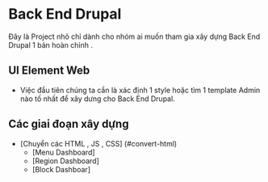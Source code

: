 # Back End Drupal 
Đây là Project nhỏ chỉ dành cho nhóm ai muốn tham gia xây dựng Back End Drupal 1 bản hoàn chỉnh .
## UI Element Web
- Việc đầu tiên chúng ta cần là xác định 1 style hoặc tìm 1 template Admin nào tố nhất để xây dưng cho Back End Drupal.
## Các giai đoạn xây dựng
- [Chuyển các HTML , JS , CSS] (#convert-html)
	- [Menu Dashboard]
	- [Region Dashboard]
	- [Block Dashboar]


